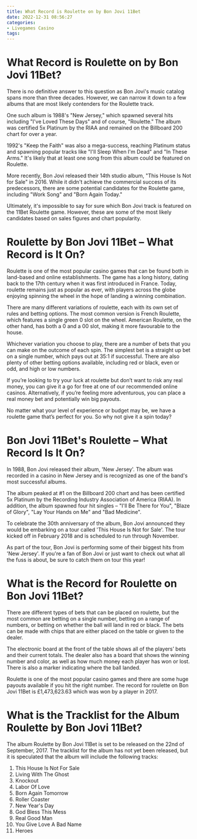 ```yaml
---
title: What Record is Roulette on by Bon Jovi 11Bet
date: 2022-12-31 08:56:27
categories:
- Livegames Casino
tags:
---
```



#  What Record is Roulette on by Bon Jovi 11Bet?

There is no definitive answer to this question as Bon Jovi's music catalog spans more than three decades. However, we can narrow it down to a few albums that are most likely contenders for the Roulette track.

One such album is 1988's "New Jersey," which spawned several hits including "I've Loved These Days" and of course, "Roulette." The album was certified 5x Platinum by the RIAA and remained on the Billboard 200 chart for over a year.

1992's "Keep the Faith" was also a mega-success, reaching Platinum status and spawning popular tracks like "I'll Sleep When I'm Dead" and "In These Arms." It's likely that at least one song from this album could be featured on Roulette.

More recently, Bon Jovi released their 14th studio album, "This House Is Not for Sale" in 2016. While it didn't achieve the commercial success of its predecessors, there are some potential candidates for the Roulette game, including "Work Song" and "Born Again Today."

Ultimately, it's impossible to say for sure which Bon Jovi track is featured on the 11Bet Roulette game. However, these are some of the most likely candidates based on sales figures and chart popularity.

#  Roulette by Bon Jovi 11Bet – What Record is It On?

Roulette is one of the most popular casino games that can be found both in land-based and online establishments. The game has a long history, dating back to the 17th century when it was first introduced in France. Today, roulette remains just as popular as ever, with players across the globe enjoying spinning the wheel in the hope of landing a winning combination.

There are many different variations of roulette, each with its own set of rules and betting options. The most common version is French Roulette, which features a single green 0 slot on the wheel. American Roulette, on the other hand, has both a 0 and a 00 slot, making it more favourable to the house.

Whichever variation you choose to play, there are a number of bets that you can make on the outcome of each spin. The simplest bet is a straight up bet on a single number, which pays out at 35:1 if successful. There are also plenty of other betting options available, including red or black, even or odd, and high or low numbers.

If you’re looking to try your luck at roulette but don’t want to risk any real money, you can give it a go for free at one of our recommended online casinos. Alternatively, if you’re feeling more adventurous, you can place a real money bet and potentially win big payouts.

No matter what your level of experience or budget may be, we have a roulette game that’s perfect for you. So why not give it a spin today?

#  Bon Jovi 11Bet's Roulette – What Record Is It On?

In 1988, Bon Jovi released their album, 'New Jersey'. The album was recorded in a casino in New Jersey and is recognized as one of the band's most successful albums.

The album peaked at #1 on the Billboard 200 chart and has been certified 5x Platinum by the Recording Industry Association of America (RIAA). In addition, the album spawned four hit singles – "I'll Be There for You", "Blaze of Glory", "Lay Your Hands on Me" and "Bad Medicine".

To celebrate the 30th anniversary of the album, Bon Jovi announced they would be embarking on a tour called 'This House Is Not for Sale'. The tour kicked off in February 2018 and is scheduled to run through November.

As part of the tour, Bon Jovi is performing some of their biggest hits from 'New Jersey'. If you're a fan of Bon Jovi or just want to check out what all the fuss is about, be sure to catch them on tour this year!

#  What is the Record for Roulette on Bon Jovi 11Bet?

There are different types of bets that can be placed on roulette, but the most common are betting on a single number, betting on a range of numbers, or betting on whether the ball will land in red or black. The bets can be made with chips that are either placed on the table or given to the dealer.

The electronic board at the front of the table shows all of the players’ bets and their current totals. The dealer also has a board that shows the winning number and color, as well as how much money each player has won or lost. There is also a marker indicating where the ball landed.

Roulette is one of the most popular casino games and there are some huge payouts available if you hit the right number. The record for roulette on Bon Jovi 11Bet is £1,473,623.63 which was won by a player in 2017.

#  What is the Tracklist for the Album Roulette by Bon Jovi 11Bet?

The album Roulette by Bon Jovi 11Bet is set to be released on the 22nd of September, 2017. The tracklist for the album has not yet been released, but it is speculated that the album will include the following tracks:

1. This House Is Not For Sale
2. Living With The Ghost
3. Knockout
4. Labor Of Love
5. Born Again Tomorrow
6. Roller Coaster 
7. New Year's Day
8. God Bless This Mess
9. Real Good Man
10. You Give Love A Bad Name 
11. Heroes